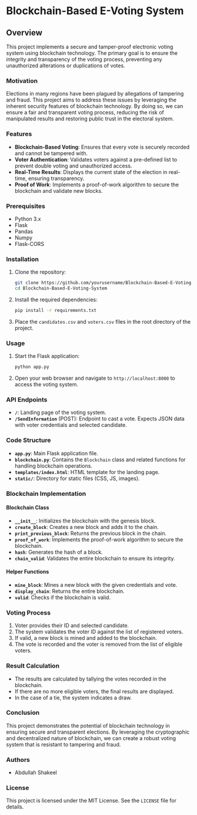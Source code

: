 # Blockchain-Based E-Voting System

## Overview

This project implements a secure and tamper-proof electronic voting system using blockchain technology. The primary goal is to ensure the integrity and transparency of the voting process, preventing any unauthorized alterations or duplications of votes.

### Motivation

Elections in many regions have been plagued by allegations of tampering and fraud. This project aims to address these issues by leveraging the inherent security features of blockchain technology. By doing so, we can ensure a fair and transparent voting process, reducing the risk of manipulated results and restoring public trust in the electoral system.

### Features

- **Blockchain-Based Voting**: Ensures that every vote is securely recorded and cannot be tampered with.
- **Voter Authentication**: Validates voters against a pre-defined list to prevent double voting and unauthorized access.
- **Real-Time Results**: Displays the current state of the election in real-time, ensuring transparency.
- **Proof of Work**: Implements a proof-of-work algorithm to secure the blockchain and validate new blocks.

### Prerequisites

- Python 3.x
- Flask
- Pandas
- Numpy
- Flask-CORS

### Installation

1. Clone the repository:
   ```sh
   git clone https://github.com/yourusername/Blockchain-Based-E-Voting-System.git
   cd Blockchain-Based-E-Voting-System
   ```

2. Install the required dependencies:
   ```sh
   pip install -r requirements.txt
   ```

3. Place the `candidates.csv` and `voters.csv` files in the root directory of the project.

### Usage

1. Start the Flask application:
   ```sh
   python app.py
   ```

2. Open your web browser and navigate to `http://localhost:8000` to access the voting system.

### API Endpoints

- **`/`**: Landing page of the voting system.
- **`/SendInformation`** (POST): Endpoint to cast a vote. Expects JSON data with voter credentials and selected candidate.

### Code Structure

- **`app.py`**: Main Flask application file.
- **`blockchain.py`**: Contains the `Blockchain` class and related functions for handling blockchain operations.
- **`templates/index.html`**: HTML template for the landing page.
- **`static/`**: Directory for static files (CSS, JS, images).

### Blockchain Implementation

#### Blockchain Class

- **`__init__`**: Initializes the blockchain with the genesis block.
- **`create_block`**: Creates a new block and adds it to the chain.
- **`print_previous_block`**: Returns the previous block in the chain.
- **`proof_of_work`**: Implements the proof-of-work algorithm to secure the blockchain.
- **`hash`**: Generates the hash of a block.
- **`chain_valid`**: Validates the entire blockchain to ensure its integrity.

#### Helper Functions

- **`mine_block`**: Mines a new block with the given credentials and vote.
- **`display_chain`**: Returns the entire blockchain.
- **`valid`**: Checks if the blockchain is valid.

### Voting Process

1. Voter provides their ID and selected candidate.
2. The system validates the voter ID against the list of registered voters.
3. If valid, a new block is mined and added to the blockchain.
4. The vote is recorded and the voter is removed from the list of eligible voters.

### Result Calculation

- The results are calculated by tallying the votes recorded in the blockchain.
- If there are no more eligible voters, the final results are displayed.
- In the case of a tie, the system indicates a draw.

### Conclusion

This project demonstrates the potential of blockchain technology in ensuring secure and transparent elections. By leveraging the cryptographic and decentralized nature of blockchain, we can create a robust voting system that is resistant to tampering and fraud.

### Authors

- Abdullah Shakeel

### License

This project is licensed under the MIT License. See the `LICENSE` file for details.
